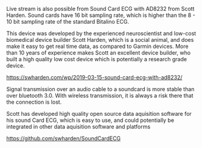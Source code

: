 
   Live stream is also possible from Sound Card ECG with AD8232 from Scott Harden. Sound cards have 16 bit sampling rate, which is higher than the 8 - 10 bit sampling rate of the standard Bitalino ECG.
  
  This device was developed by the experienced neuroscientist and low-cost biomedical device builder Scott Harden, which is a social animal, and does make it easy to get real time data, as compared to Garmin devices. More than 10 years of experience makes Scott an excellent device builder, who built a high quality low cost device which is potentially a research grade device.
  
  https://swharden.com/wp/2019-03-15-sound-card-ecg-with-ad8232/
  
  Signal transmission over an audio cable to a soundcard is more stable than over bluetooth 3.0. With wireless transmission, it is always a risk there that the connection is lost.
  
  Scott has developed high quality open source data aquisition software for his sound Card ECG, which is easy to use, and could potentially be integrated in other data aquisition software and platforms
  
  https://github.com/swharden/SoundCardECG
